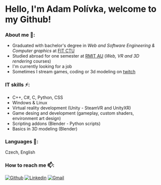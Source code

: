 <h1>Hello, I'm Adam Polívka, welcome to my Github!</h1>

### About me 👯: 
- Graduated with bachelor's degree in _Web and Software Engineering & Computer graphics_ at [FIT CTU](https://fit.cvut.cz/en)
- Studied abroad for one semester at [RMIT AU](https://www.rmit.edu.au/) (_Web, VR and 3D rendering_ courses)
- I'm currently looking for a job
- Sometimes I stream games, coding or 3d modeling on [twitch](https://www.twitch.tv/ecriiz)

### IT skills ⚡:
- C++, C#, C, Python, CSS
- Windows & Linux
- Virtual reality development (Unity - SteamVR and UnityXR)
- Game desing and development (gameplay, custom shaders, environment art design)
- Scripting addons (Blender - Python scripts)
- Basics in 3D modeling (Blender)

### Languages 💬: 
Czech, English

### How to reach me 📫:
[![Github](https://img.shields.io/badge/-Github-000?style=flat&logo=Github&logoColor=white)](https://github.com/AdamPolivka)
[![Linkedin](https://img.shields.io/badge/-LinkedIn-blue?style=flat&logo=Linkedin&logoColor=white)](https://www.linkedin.com/in/adam-pol%C3%ADvka-630796171/)
[![Gmail](https://img.shields.io/badge/-Gmail-c14438?style=flat&logo=Gmail&logoColor=white)](mailto:polivkaa.adam@gmail.com)
